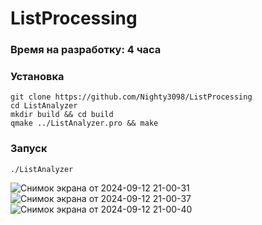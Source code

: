 # ListProcessing
### Время на разработку: 4 часа

### Установка

```
git clone https://github.com/Nighty3098/ListProcessing
cd ListAnalyzer
mkdir build && cd build
qmake ../ListAnalyzer.pro && make
```

### Запуск

```
./ListAnalyzer
```

![Снимок экрана от 2024-09-12 21-00-31](https://github.com/user-attachments/assets/4b88722e-4e1b-4080-baa7-ce8af77e8bd6)
![Снимок экрана от 2024-09-12 21-00-37](https://github.com/user-attachments/assets/df4ec577-ba94-4b84-8390-2153b7d63a5d)
![Снимок экрана от 2024-09-12 21-00-40](https://github.com/user-attachments/assets/4207fdfb-4c12-4c25-95c7-ec4bcee46769)
